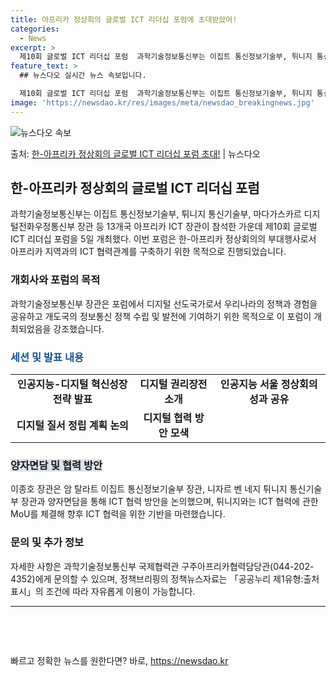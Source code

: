 ```yaml
---
title: 아프리카 정상회의 글로벌 ICT 리더십 포럼에 초대받았어!
categories:
  - News
excerpt: >
  제10회 글로벌 ICT 리더십 포럼  과학기술정보통신부는 이집트 통신정보기술부, 튀니지 통신기술부, 마다가스…
feature_text: >
  ## 뉴스다오 실시간 뉴스 속보입니다.

  제10회 글로벌 ICT 리더십 포럼  과학기술정보통신부는 이집트 통신정보기술부, 튀니지 통신기술부, 마다가스…
image: 'https://newsdao.kr/res/images/meta/newsdao_breakingnews.jpg'
---
```


![뉴스다오 속보](https://newsdao.kr/res/images/meta/newsdao_breakingnews.jpg)

<p>출처: <a href="https://newsdao.kr/4103" rel="dofollow">한-아프리카 정상회의 글로벌 ICT 리더십 포럼 초대!</a> | 뉴스다오</p>

<h2 data-ke-size="size26">한-아프리카 정상회의 글로벌 ICT 리더십 포럼</h2>
<p data-ke-size="size16">과학기술정보통신부는 이집트 통신정보기술부, 튀니지 통신기술부, 마다가스카르 디지털전화우정통신부 장관 등 13개국 아프리카 ICT 장관이 참석한 가운데 제10회 글로벌 ICT 리더십 포럼을 5일 개최했다. 이번 포럼은 한-아프리카 정상회의의 부대행사로서 아프리카 지역과의 ICT 협력관계를 구축하기 위한 목적으로 진행되었습니다.</p>

<h3>개회사와 포럼의 목적</h3>
<p data-ke-size="size16">과학기술정보통신부 장관은 포럼에서 디지털 선도국가로서 우리나라의 정책과 경험을 공유하고 개도국의 정보통신 정책 수립 및 발전에 기여하기 위한 목적으로 이 포럼이 개최되었음을 강조했습니다.</p>

<h3><span style="color: #1a5490;">세션 및 발표 내용</span></h3>
<table>
	<tr>
		<td style="text-align: center; height: 17px;"><b>인공지능-디지털 혁신성장 전략 발표</b></td>
		<td style="text-align: center; height: 17px;"><b>디지털 권리장전 소개</b></td>
		<td style="text-align: center; height: 17px;"><b>인공지능 서울 정상회의 성과 공유</b></td>
	</tr>
	<tr>
		<td style="text-align: center; height: 17px;"><b>디지털 질서 정립 계획 논의</b></td>
		<td style="text-align: center; height: 17px;"><b>디지털 협력 방안 모색</b></td>
	</tr>
</table>

<h3><b><span style="background-color: #21538527;">양자면담 및 협력 방안</span></b></h3>
<p data-ke-size="size16">이종호 장관은 암 탈라트 이집트 통신정보기술부 장관, 니자르 벤 네지 튀니지 통신기술부 장관과 양자면담을 통해 ICT 협력 방안을 논의했으며, 튀니지와는 ICT 협력에 관한 MoU를 체결해 향후 ICT 협력을 위한 기반을 마련했습니다.</p>

<h3>문의 및 추가 정보</h3>
<p data-ke-size="size16">자세한 사항은 과학기술정보통신부 국제협력관 구주아프리카협력담당관(044-202-4352)에게 문의할 수 있으며, 정책브리핑의 정책뉴스자료는 「공공누리 제1유형:출처표시」의 조건에 따라 자유롭게 이용이 가능합니다.</p>
<hr>
<p data-ke-size="size16">&nbsp;</p>
<p data-ke-size="size16">&nbsp;</p> 

빠르고 정확한 뉴스를 원한다면? 바로, <a href="https://newsdao.kr" rel="dofollow">https://newsdao.kr</a>


